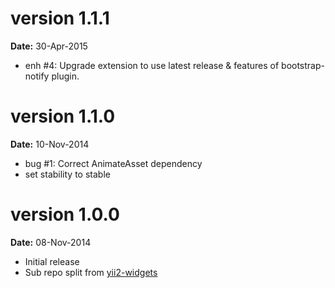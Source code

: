 version 1.1.1
=============
**Date:** 30-Apr-2015

- enh #4: Upgrade extension to use latest release & features of bootstrap-notify plugin.

version 1.1.0
=============
**Date:** 10-Nov-2014

- bug #1: Correct AnimateAsset dependency
- set stability to stable


version 1.0.0
=============
**Date:** 08-Nov-2014

- Initial release 
- Sub repo split from [yii2-widgets](https://github.com/kartik-v/yii2-widgets)